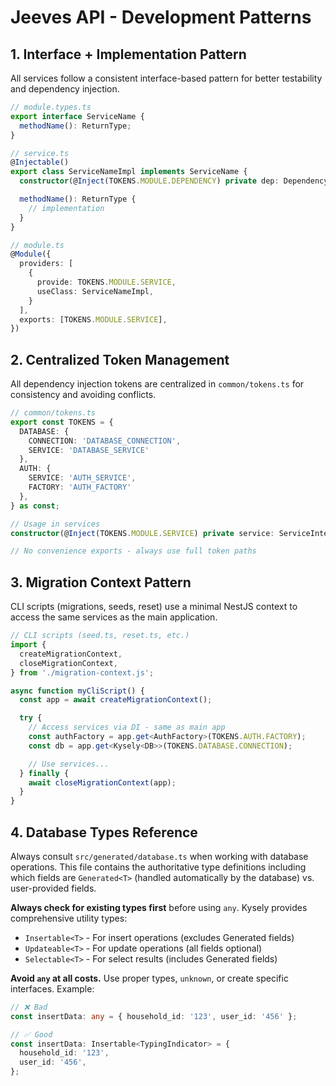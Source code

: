 # Jeeves API - Development Patterns

## 1. Interface + Implementation Pattern

All services follow a consistent interface-based pattern for better testability and dependency injection.

```typescript
// module.types.ts
export interface ServiceName {
  methodName(): ReturnType;
}

// service.ts
@Injectable()
export class ServiceNameImpl implements ServiceName {
  constructor(@Inject(TOKENS.MODULE.DEPENDENCY) private dep: Dependency) {}

  methodName(): ReturnType {
    // implementation
  }
}

// module.ts
@Module({
  providers: [
    {
      provide: TOKENS.MODULE.SERVICE,
      useClass: ServiceNameImpl,
    }
  ],
  exports: [TOKENS.MODULE.SERVICE],
})
```

## 2. Centralized Token Management

All dependency injection tokens are centralized in `common/tokens.ts` for consistency and avoiding conflicts.

```typescript
// common/tokens.ts
export const TOKENS = {
  DATABASE: {
    CONNECTION: 'DATABASE_CONNECTION',
    SERVICE: 'DATABASE_SERVICE'
  },
  AUTH: {
    SERVICE: 'AUTH_SERVICE',
    FACTORY: 'AUTH_FACTORY'
  },
} as const;

// Usage in services
constructor(@Inject(TOKENS.MODULE.SERVICE) private service: ServiceInterface) {}

// No convenience exports - always use full token paths
```

## 3. Migration Context Pattern

CLI scripts (migrations, seeds, reset) use a minimal NestJS context to access the same services as the main application.

```typescript
// CLI scripts (seed.ts, reset.ts, etc.)
import {
  createMigrationContext,
  closeMigrationContext,
} from './migration-context.js';

async function myCliScript() {
  const app = await createMigrationContext();

  try {
    // Access services via DI - same as main app
    const authFactory = app.get<AuthFactory>(TOKENS.AUTH.FACTORY);
    const db = app.get<Kysely<DB>>(TOKENS.DATABASE.CONNECTION);

    // Use services...
  } finally {
    await closeMigrationContext(app);
  }
}
```

## 4. Database Types Reference

Always consult `src/generated/database.ts` when working with database operations. This file contains the authoritative type definitions including which fields are `Generated<T>` (handled automatically by the database) vs. user-provided fields.

**Always check for existing types first** before using `any`. Kysely provides comprehensive utility types:

- `Insertable<T>` - For insert operations (excludes Generated fields)
- `Updateable<T>` - For update operations (all fields optional)
- `Selectable<T>` - For select results (includes Generated fields)

**Avoid `any` at all costs.** Use proper types, `unknown`, or create specific interfaces. Example:

```typescript
// ❌ Bad
const insertData: any = { household_id: '123', user_id: '456' };

// ✅ Good
const insertData: Insertable<TypingIndicator> = {
  household_id: '123',
  user_id: '456',
};
```
